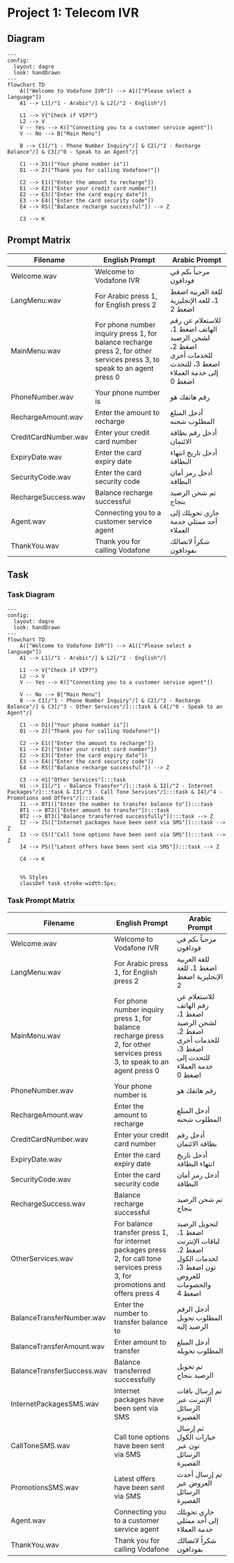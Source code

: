 # Project 1: Telecom IVR

## Diagram

```mermaid
---
config:
  layout: dagre
  look: handDrawn
---
flowchart TD
    A(["Welcome to Vodafone IVR"]) --> A1(["Please select a language"])
    A1 --> L1[/"1 - Arabic"/] & L2[/"2 - English"/]

    L1 --> V{"Check if VIP?"}
    L2 --> V
    V -- Yes --> K(["Connecting you to a customer service agent"])
    V -- No --> B["Main Menu"]

    B --> C1[/"1 - Phone Number Inquiry"/] & C2[/"2 - Recharge Balance"/] & C3[/"0 - Speak to an Agent"/]

    C1 --> D1(["Your phone number is"])
    D1 --> Z(["Thank you for calling Vodafone!"])

    C2 --> E1(["Enter the amount to recharge"])
    E1 --> E2(["Enter your credit card number"])
    E2 --> E3(["Enter the card expiry date"])
    E3 --> E4(["Enter the card security code"])
    E4 --> RS(["Balance recharge successful"]) --> Z

    C3 --> K
```

## Prompt Matrix

| Filename             | English Prompt                                                                                                           | Arabic Prompt                                                                                           |
| -------------------- | ------------------------------------------------------------------------------------------------------------------------ | ------------------------------------------------------------------------------------------------------- |
| Welcome.wav          | Welcome to Vodafone IVR                                                                                                  | مرحباً بكم في فودافون                                                                                   |
| LangMenu.wav         | For Arabic press 1, for English press 2                                                                                  | للغة العربية اضغط 1، للغة الإنجليزية اضغط 2                                                             |
| MainMenu.wav         | For phone number inquiry press 1, for balance recharge press 2, for other services press 3, to speak to an agent press 0 | للاستعلام عن رقم الهاتف اضغط 1، لشحن الرصيد اضغط 2، للخدمات أخرى اضغط 3، للتحدث إلى خدمة العملاء اضغط 0 |
| PhoneNumber.wav      | Your phone number is                                                                                                     | رقم هاتفك هو                                                                                            |
| RechargeAmount.wav   | Enter the amount to recharge                                                                                             | أدخل المبلغ المطلوب شحنه                                                                                |
| CreditCardNumber.wav | Enter your credit card number                                                                                            | أدخل رقم بطاقة الائتمان                                                                                 |
| ExpiryDate.wav       | Enter the card expiry date                                                                                               | أدخل تاريخ انتهاء البطاقة                                                                               |
| SecurityCode.wav     | Enter the card security code                                                                                             | أدخل رمز أمان البطاقة                                                                                   |
| RechargeSuccess.wav  | Balance recharge successful                                                                                              | تم شحن الرصيد بنجاح                                                                                     |
| Agent.wav            | Connecting you to a customer service agent                                                                               | جاري تحويلك إلى أحد ممثلي خدمة العملاء                                                                  |
| ThankYou.wav         | Thank you for calling Vodafone                                                                                           | شكراً لاتصالك بفودافون                                                                                  |

## Task

### Task Diagram

```mermaid
---
config:
  layout: dagre
  look: handDrawn
---
flowchart TD
    A(["Welcome to Vodafone IVR"]) --> A1(["Please select a language"])
    A1 --> L1[/"1 - Arabic"/] & L2[/"2 - English"/]

    L1 --> V{"Check if VIP?"}
    L2 --> V
    V -- Yes --> K(["Connecting you to a customer service agent"])

    V -- No --> B["Main Menu"]
    B --> C1[/"1 - Phone Number Inquiry"/] & C2[/"2 - Recharge Balance"/] & C3[/"3 - Other Services"/]:::task & C4[/"0 - Speak to an Agent"/]

    C1 --> D1(["Your phone number is"])
    D1 --> Z(["Thank you for calling Vodafone!"])

    C2 --> E1(["Enter the amount to recharge"])
    E1 --> E2(["Enter your credit card number"])
    E2 --> E3(["Enter the card expiry date"])
    E3 --> E4(["Enter the card security code"])
    E4 --> RS(["Balance recharge successful"]) --> Z

    C3 --> H1["Other Services"]:::task
    H1 --> I1[/"1 - Balance Transfer"/]:::task & I2[/"2 - Internet Packages"/]:::task & I3[/"3 - Call Tone Services"/]:::task & I4[/"4 - Promotions and Offers"/]:::task
    I1 --> BT1(["Enter the number to transfer balance to"]):::task
    BT1 --> BT2(["Enter amount to transfer"]):::task
    BT2 --> BT3(["Balance transferred successfully"]):::task --> Z
    I2 --> IS(["Internet packages have been sent via SMS"]):::task --> Z
    I3 --> CS(["Call tone options have been sent via SMS"]):::task --> Z
    I4 --> PS(["Latest offers have been sent via SMS"]):::task --> Z

    C4 --> K


    %% Styles
    classDef task stroke-width:5px;
```

### Task Prompt Matrix

| Filename                   | English Prompt                                                                                                                 | Arabic Prompt                                                                                           |
| -------------------------- | ------------------------------------------------------------------------------------------------------------------------------ | ------------------------------------------------------------------------------------------------------- |
| Welcome.wav                | Welcome to Vodafone IVR                                                                                                        | مرحباً بكم في فودافون                                                                                   |
| LangMenu.wav               | For Arabic press 1, for English press 2                                                                                        | للغة العربية اضغط 1، للغة الإنجليزية اضغط 2                                                             |
| MainMenu.wav               | For phone number inquiry press 1, for balance recharge press 2, for other services press 3, to speak to an agent press 0       | للاستعلام عن رقم الهاتف اضغط 1، لشحن الرصيد اضغط 2، للخدمات أخرى اضغط 3، للتحدث إلى خدمة العملاء اضغط 0 |
| PhoneNumber.wav            | Your phone number is                                                                                                           | رقم هاتفك هو                                                                                            |
| RechargeAmount.wav         | Enter the amount to recharge                                                                                                   | أدخل المبلغ المطلوب شحنه                                                                                |
| CreditCardNumber.wav       | Enter your credit card number                                                                                                  | أدخل رقم بطاقة الائتمان                                                                                 |
| ExpiryDate.wav             | Enter the card expiry date                                                                                                     | أدخل تاريخ انتهاء البطاقة                                                                               |
| SecurityCode.wav           | Enter the card security code                                                                                                   | أدخل رمز أمان البطاقة                                                                                   |
| RechargeSuccess.wav        | Balance recharge successful                                                                                                    | تم شحن الرصيد بنجاح                                                                                     |
| OtherServices.wav          | For balance transfer press 1, for internet packages press 2, for call tone services press 3, for promotions and offers press 4 | لتحويل الرصيد اضغط 1، لباقات الإنترنت اضغط 2، لخدمات الكول تون اضغط 3، للعروض والخصومات اضغط 4          |
| BalanceTransferNumber.wav  | Enter the number to transfer balance to                                                                                        | أدخل الرقم المطلوب تحويل الرصيد إليه                                                                    |
| BalanceTransferAmount.wav  | Enter amount to transfer                                                                                                       | أدخل المبلغ المطلوب تحويله                                                                              |
| BalanceTransferSuccess.wav | Balance transferred successfully                                                                                               | تم تحويل الرصيد بنجاح                                                                                   |
| InternetPackagesSMS.wav    | Internet packages have been sent via SMS                                                                                       | تم إرسال باقات الإنترنت عبر الرسائل القصيرة                                                             |
| CallToneSMS.wav            | Call tone options have been sent via SMS                                                                                       | تم إرسال خيارات الكول تون عبر الرسائل القصيرة                                                           |
| PromotionsSMS.wav          | Latest offers have been sent via SMS                                                                                           | تم إرسال أحدث العروض عبر الرسائل القصيرة                                                                |
| Agent.wav                  | Connecting you to a customer service agent                                                                                     | جاري تحويلك إلى أحد ممثلي خدمة العملاء                                                                  |
| ThankYou.wav               | Thank you for calling Vodafone                                                                                                 | شكراً لاتصالك بفودافون                                                                                  |

